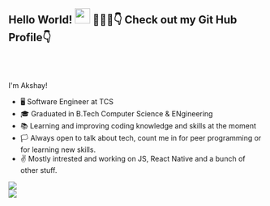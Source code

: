 ## Hello World! <img src="https://raw.githubusercontent.com/nakulbhati/nakulbhati/master/contain/Hi.gif" width="30px"> 💁🏻‍♂️👇 Check out my Git Hub Profile👇</h2>
<br/>
</h2>
<br/>


I'm Akshay!
 * 🖥️ Software Engineer at TCS
 * 🎓 Graduated in B.Tech Computer Science & ENgineering
 * 📚 Learning and improving coding knowledge and skills at the moment
 * 🏳️ Always open to talk about tech, count me in for peer programming or for learning new skills.
 * ✌️  Mostly intrested and working on JS, React Native and a bunch of other stuff.




<img src="https://github-readme-stats.vercel.app/api?username=Akshaymonkv&&show_icons=true&&theme=dark&show_icons=true" >
<br/>
<img src="https://github-readme-stats.vercel.app/api/top-langs/?username=akshaymonkv&layout=compact" >
